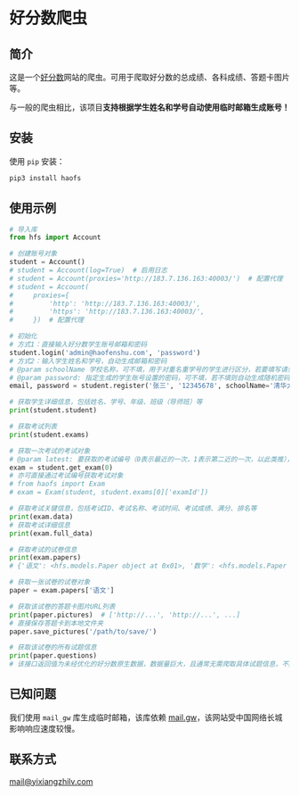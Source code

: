 # 好分数爬虫

## 简介

这是一个[好分数](https://www.haofenshu.com/)网站的爬虫。可用于爬取好分数的总成绩、各科成绩、答题卡图片等。

与一般的爬虫相比，该项目**支持根据学生姓名和学号自动使用临时邮箱生成账号！**

## 安装

使用 `pip` 安装：

```bash
pip3 install haofs
```

## 使用示例

```python
# 导入库
from hfs import Account

# 创建账号对象
student = Account()
# student = Account(log=True)  # 启用日志
# student = Account(proxies='http://183.7.136.163:40003/')  # 配置代理
# student = Account(
#     proxies={
#         'http': 'http://183.7.136.163:40003/',
#         'https': 'http://183.7.136.163:40003/',
#     })  # 配置代理

# 初始化
# 方式1：直接输入好分数学生账号邮箱和密码
student.login('admin@haofenshu.com', 'password')
# 方式2：输入学生姓名和学号，自动生成邮箱和密码
# @param schoolName 学校名称，可不填，用于对重名重学号的学生进行区分，若要填写请务必先抓包确认学校名称是否正确！
# @param password: 指定生成的学生账号设置的密码，可不填，若不填则自动生成随机密码
email, password = student.register('张三', '12345678', schoolName='清华大学', password='password')

# 获取学生详细信息，包括姓名、学号、年级、班级（导师班）等
print(student.student)

# 获取考试列表
print(student.exams)

# 获取一次考试的考试对象
# @param latest: 要获取的考试编号（0表示最近的一次，1表示第二近的一次，以此类推），默认为最近一次考试。
exam = student.get_exam(0)
# 亦可直接通过考试编号获取考试对象
# from haofs import Exam
# exam = Exam(student, student.exams[0]['examId'])

# 获取考试关键信息，包括考试ID、考试名称、考试时间、考试成绩、满分、排名等
print(exam.data)
# 获取考试详细信息
print(exam.full_data)

# 获取考试的试卷信息
print(exam.papers)
# {'语文': <hfs.models.Paper object at 0x01>, '数学': <hfs.models.Paper object at 0x02>, '英语': <hfs.models.Paper object at 0x03>, ...}

# 获取一张试卷的试卷对象
paper = exam.papers['语文']

# 获取该试卷的答题卡图片URL列表
print(paper.pictures)  # ['http://...', 'http://...', ...]
# 直接保存答题卡到本地文件夹
paper.save_pictures('/path/to/save/')

# 获取该试卷的所有试题信息
print(paper.questions)
# 该接口返回值为未经优化的好分数原生数据，数据量巨大，且通常无需爬取具体试题信息，不建议使用。
```

## 已知问题

我们使用 `mail_gw` 库生成临时邮箱，该库依赖 [mail.gw](https://mail.gw/en/)，该网站受中国网络长城影响响应速度较慢。

## 联系方式

[mail@yixiangzhilv.com](mailto:mail@yixiangzhilv.com)
